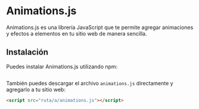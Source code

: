 # Animations.js

Animations.js es una librería JavaScript que te permite agregar animaciones y efectos a elementos en tu sitio web de manera sencilla.

## Instalación

Puedes instalar Animations.js utilizando npm:
```sh
```


También puedes descargar el archivo `animations.js` directamente y agregarlo a tu sitio web:

```html
<script src="ruta/a/animations.js"></script>
```
